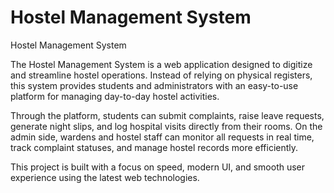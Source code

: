 # Hostel Management System
Hostel Management System

The Hostel Management System is a web application designed to digitize and streamline hostel operations. Instead of relying on physical registers, this system provides students and administrators with an easy-to-use platform for managing day-to-day hostel activities.

Through the platform, students can submit complaints, raise leave requests, generate night slips, and log hospital visits directly from their rooms. On the admin side, wardens and hostel staff can monitor all requests in real time, track complaint statuses, and manage hostel records more efficiently.

This project is built with a focus on speed, modern UI, and smooth user experience using the latest web technologies.

